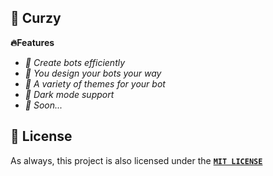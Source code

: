 ## 🥤 Curzy
**🔥Features**

- *🧃 Create bots efficiently*
- *🧃 You design your bots your way*
- *🧃 A variety of themes for your bot*
- *🧃 Dark mode support*
- *🧃 Soon...*

## 🔏 License

As always, this project is also licensed under the [**`MIT LICENSE`**](/LICENSE)
&nbsp;
